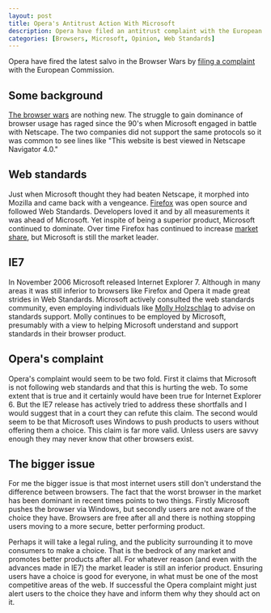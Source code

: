 ```yaml
--- 
layout: post
title: Opera's Antitrust Action With Microsoft
description: Opera have filed an antitrust complaint with the European Commission stating that Microsoft is abusing its market position by selling the Windows operating system together with its Internet Explorer browser.
categories: [Browsers, Microsoft, Opinion, Web Standards]
---
```

Opera have fired the latest salvo in the Browser Wars by [filing a complaint][1] with the European Commission.

## Some background

[The browser wars][2] are nothing new. The struggle to gain dominance of browser usage has raged since the 90's when Microsoft engaged in battle with Netscape. The two companies did not support the same protocols so it was common to see lines like "This website is best viewed in Netscape Navigator 4.0."

## Web standards

Just when Microsoft thought they had beaten Netscape, it morphed into Mozilla and came back with a vengeance. [Firefox][3] was open source and followed Web Standards. Developers loved it and by all measurements it was ahead of Microsoft. Yet inspite of being a superior product, Microsoft continued to dominate. Over time Firefox has continued to increase [market share][4], but Microsoft is still the market leader.

## IE7

In November 2006 Microsoft released Internet Explorer 7. Although in many areas it was still inferior to browsers like Firefox and Opera it made great strides in Web Standards. Microsoft actively consulted the web standards community, even employing individuals like [Molly Holzschlag][5] to advise on standards support. Molly continues to be employed by Microsoft, presumably with a view to helping Microsoft understand and support standards in their browser product. 

## Opera's complaint

Opera's complaint would seem to be two fold. First it claims that Microsoft is not following web standards and that this is hurting the web. To some extent that is true and it certainly would have been true for Internet Explorer 6. But the IE7 release has actively tried to address these shortfalls and I would suggest that in a court they can refute this claim. The second would seem to be that Microsoft uses Windows to push products to users without offering them a choice. This claim is far more valid. Unless users are savvy enough they may never know that other browsers exist.

## The bigger issue

For me the bigger issue is that most internet users still don't understand the difference between browsers. The fact that the worst browser in the market has been dominant in recent times points to two things. Firstly Microsoft pushes the browser via Windows, but secondly users are not aware of the choice they have. Browsers are free after all and there is nothing stopping users moving to a more secure, better performing product. 

Perhaps it will take a legal ruling, and the publicity surrounding it to move consumers to make a choice. That is the bedrock of any market and promotes better products after all. For whatever reason (and even with the advances made in IE7) the market leader is still an inferior product. Ensuring users have a choice is good for everyone, in what must be one of the most competitive areas of the web. If successful the Opera complaint might just alert users to the choice they have and inform them why they should act on it.

 [1]: http://www.opera.com/pressreleases/en/2007/12/13/
 [2]: http://en.wikipedia.org/wiki/Browser_wars
 [3]: http://www.mozilla.com/en-US/firefox/
 [4]: http://www.w3schools.com/browsers/browsers_stats.asp
 [5]: http://www.molly.com/2005/07/05/wasp-to-collaborate-with-microsoft-to-promote-web-standards/
